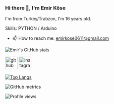 ### Hi there 👋, I'm Emir Köse
I'm from Turkey/Trabzon, I'm 16 years old.

Skills: PYTHON / Arduino

- 📫 How to reach me: emirkose0611@gmail.com 

![Emir's GitHub stats](https://github-readme-stats.vercel.app/api?username=emirkose08&show_icons=true&theme=radical)

[<img src='https://cdn.jsdelivr.net/npm/simple-icons@3.0.1/icons/github.svg' alt='github' height='40'>](https://github.com/emirkose08)  [<img src='https://cdn.jsdelivr.net/npm/simple-icons@3.0.1/icons/instagram.svg' alt='instagram' height='40'>](https://www.instagram.com/ekose0/)  

[![Top Langs](https://github-readme-stats.vercel.app/api/top-langs/?username=emirkose08)](https://github.com/emirkose08/github-readme-stats)

![GitHub metrics](https://metrics.lecoq.io/emirkose08)  

![Profile views](https://gpvc.arturio.dev/emirkose08) 



